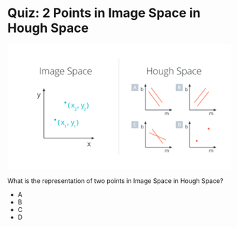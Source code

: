 # Quiz: 2 Points in Image Space in Hough Space

![2-points-image-hough-space-quiz.png](../../images/2-points-image-hough-space-quiz.png)

What is the representation of two points in Image Space in Hough Space?

- A
- B
- C
- D

